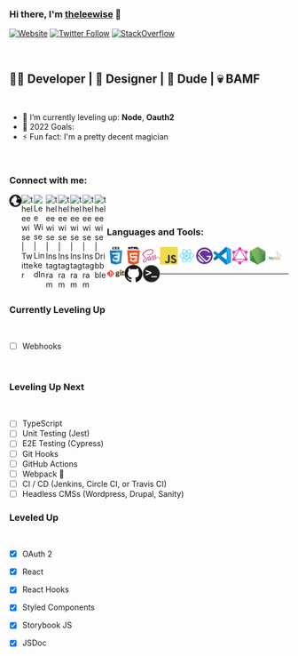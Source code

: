 ### Hi there, I'm [theleewise][website] 👋

[![Website](https://img.shields.io/website?label=theleewise.com&style=for-the-badge&url=https%3A%2F%2Ftheleewise.com)][website]
[![Twitter Follow](https://img.shields.io/twitter/follow/theleewise?color=1DA1F2&logo=twitter&style=for-the-badge)](https://twitter.com/intent/follow?original_referer=https%3A%2F%2Fgithub.com%2FcodeSTACKr&screen_name=theleewise)
[![StackOverflow](https://img.shields.io/stackexchange/stackoverflow/r/800317?color=orange&label=reputation&logo=stackoverflow&style=for-the-badge&cacheSeconds=86400)][stackoverflow]

<br>

## 👨‍💻 Developer | 🎨  Designer | 🤘 Dude | 💀 BAMF

<br>

- 🌱 I’m currently leveling up: **Node**, **Oauth2**
- 🥅 2022 Goals: 
- ⚡ Fun fact: I'm a pretty decent magician 

<br>

### Connect with me:

[<img align="left" alt="theleewise" width="22px" src="https://raw.githubusercontent.com/iconic/open-iconic/master/svg/globe.svg" />][website]
[<img align="left" alt="theleewise | Twitter" width="22px" src="https://cdn.jsdelivr.net/npm/simple-icons@v3/icons/twitter.svg" />][twitter]
[<img align="left" alt="Lee Wise | LinkedIn" width="22px" src="https://cdn.jsdelivr.net/npm/simple-icons@v3/icons/linkedin.svg" />][linkedin]
[<img align="left" alt="theleewise | Instagram" width="22px" src="https://cdn.jsdelivr.net/npm/simple-icons@v3/icons/instagram.svg" />][instagram]
[<img align="left" alt="theleewise | Instagram" width="22px" src="https://cdn.jsdelivr.net/npm/simple-icons@v3/icons/stackoverflow.svg" />][stackoverflow]
[<img align="left" alt="theleewise | Instagram" width="22px" src="https://cdn.jsdelivr.net/npm/simple-icons@v3/icons/leetcode.svg" />][leetcode]
[<img align="left" alt="theleewise | Instagram" width="22px" src="https://cdn.jsdelivr.net/npm/simple-icons@v3/icons/codewars.svg" />][codewars]
[<img align="left" alt="theleewise | Dribbble" width="22px" src="https://cdn.jsdelivr.net/npm/simple-icons@v3/icons/dribbble.svg" />][dribbble]

<br />
<br />

### Languages and Tools:

<img align="left" alt="CSS3" width="32px" src="https://raw.githubusercontent.com/github/explore/80688e429a7d4ef2fca1e82350fe8e3517d3494d/topics/css/css.png" />

<img align="left" alt="HTML5" width="32px" src="https://raw.githubusercontent.com/github/explore/80688e429a7d4ef2fca1e82350fe8e3517d3494d/topics/html/html.png" />

<img align="left" alt="Sass" width="32px" src="https://raw.githubusercontent.com/github/explore/80688e429a7d4ef2fca1e82350fe8e3517d3494d/topics/sass/sass.png" />

<img align="left" alt="JavaScript" width="32px" src="https://raw.githubusercontent.com/github/explore/80688e429a7d4ef2fca1e82350fe8e3517d3494d/topics/javascript/javascript.png" />

<img align="left" alt="React" width="32px" src="https://raw.githubusercontent.com/github/explore/80688e429a7d4ef2fca1e82350fe8e3517d3494d/topics/react/react.png" />

<img align="left" alt="Gatsby" width="32px" src="https://raw.githubusercontent.com/github/explore/e94815998e4e0713912fed477a1f346ec04c3da2/topics/gatsby/gatsby.png" />

<img align="left" alt="Visual Studio Code" width="32px" src="https://raw.githubusercontent.com/github/explore/80688e429a7d4ef2fca1e82350fe8e3517d3494d/topics/visual-studio-code/visual-studio-code.png" />

<img align="left" alt="GraphQL" width="32px" src="https://raw.githubusercontent.com/github/explore/80688e429a7d4ef2fca1e82350fe8e3517d3494d/topics/graphql/graphql.png" />

<img align="left" alt="Node.js" width="32px" src="https://raw.githubusercontent.com/github/explore/80688e429a7d4ef2fca1e82350fe8e3517d3494d/topics/nodejs/nodejs.png" />

<img align="left" alt="MySQL" width="32px" src="https://raw.githubusercontent.com/github/explore/80688e429a7d4ef2fca1e82350fe8e3517d3494d/topics/mysql/mysql.png" />

<img align="left" alt="Git" width="32px" src="https://raw.githubusercontent.com/github/explore/80688e429a7d4ef2fca1e82350fe8e3517d3494d/topics/git/git.png" />

<img align="left" alt="GitHub" width="32px" src="https://raw.githubusercontent.com/github/explore/78df643247d429f6cc873026c0622819ad797942/topics/github/github.png" />

<img align="left" alt="Terminal" width="32px" src="https://raw.githubusercontent.com/github/explore/80688e429a7d4ef2fca1e82350fe8e3517d3494d/topics/terminal/terminal.png" />

<br />
<br />

---

<br>

### Currently Leveling Up

<br>

- [ ] Webhooks
 
<br>

### Leveling Up Next

<br>

- [ ] TypeScript
- [ ] Unit Testing (Jest)
- [ ] E2E Testing (Cypress)
- [ ] Git Hooks
- [ ] GitHub Actions
- [ ] Webpack 😬
- [ ] CI / CD (Jenkins, Circle CI,  or Travis CI)
- [ ] Headless CMSs (Wordpress, Drupal, Sanity)

### Leveled Up

<br>

- [x] OAuth 2
- [x] React
- [x] React Hooks
- [x] Styled Components
- [x] Storybook JS
- [x] JSDoc


[blog]: https://theleewise.com/
[website]: https://theleewise.com/
[twitter]: https://twitter.com/theleewise
[linkedin]: https://www.linkedin.com/in/lee-wise/
[instagram]: http://instagram.com/theleewise/
[stackoverflow]: https://stackoverflow.com/users/800317/lee-wise
[leetcode]: https://leetcode.com/theleewise/
[codewars]: https://www.codewars.com/users/theleewise
[dribbble]: https://dribbble.com/theleewise
